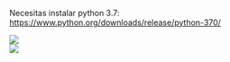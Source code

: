 Necesitas instalar python 3.7: https://www.python.org/downloads/release/python-370/

<img src="https://i.imgur.com/RbXhky1.png">
<br>
<img src="https://i.imgur.com/g1h2kVU.png">
